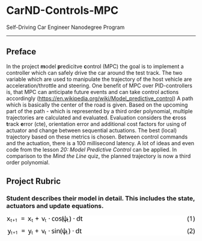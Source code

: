 # CarND-Controls-MPC
Self-Driving Car Engineer Nanodegree Program

---

## Preface
In the project **m**odel **p**redicitve **c**ontrol (MPC) the goal is to implement a controller which can safely drive the car around the test track. The two variable which are used to manipulate the trajectory of the host vehicle are acceleration/throttle and steering. One benefit of MPC over PID-controllers is, that MPC can anticipate future events and can take control actions accordingly (https://en.wikipedia.org/wiki/Model_predictive_control)
A path which is basically the center of the road is given. Based on the upcoming part of the path - which is represented by a third order polynomial, multiple trajectories are calculated and evaluated. Evaluation considers the **c**ross **t**rack **e**rror (cte), orientation error and additional cost factors for using of actuator and change between sequential actuations. The best (local) trajectory based on these metrics is chosen. Between control commands and the actuation, there is a 100 millisecond latency. 
A lot of ideas and even code from the lesson *20: Model Predictive Control* can be applied. In comparison to the *Mind the Line* quiz, the planned trajectory is now a third order polynomial.

## Project Rubric

### Student describes their model in detail. This includes the state, actuators and update equations.

<img src="simple.svg" width="640" alt="Formulas" />
